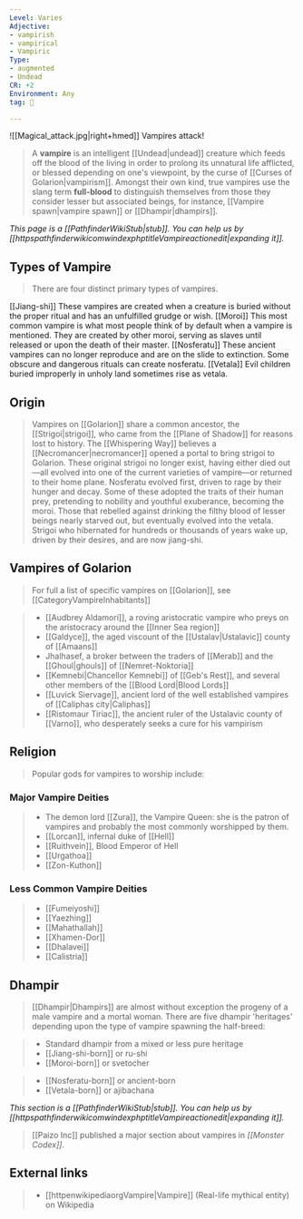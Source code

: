```yaml
---
Level: Varies
Adjective:
- vampirish
- vampirical
- Vampiric
Type:
- augmented
- Undead
CR: +2
Environment: Any
tag: 👹

---
```


![[Magical_attack.jpg|right+hmed]] 
 Vampires attack!
> A **vampire** is an intelligent [[Undead|undead]] creature which feeds off the blood of the living in order to prolong its unnatural life afflicted, or blessed depending on one's viewpoint, by the curse of [[Curses of Golarion|vampirism]]. Amongst their own kind, true vampires use the slang term **full-blood** to distinguish themselves from those they consider lesser but associated beings, for instance, [[Vampire spawn|vampire spawn]] or [[Dhampir|dhampirs]].



*This page is a [[PathfinderWikiStub|stub]]. You can help us by [[httpspathfinderwikicomwindexphptitleVampireactionedit|expanding it]].*



## Types of Vampire

> There are four distinct primary types of vampires.

[[Jiang-shi]]
These vampires are created when a creature is buried without the proper ritual and has an unfulfilled grudge or wish.
[[Moroi]]
This most common vampire is what most people think of by default when a vampire is mentioned. They are created by other moroi, serving as slaves until released or upon the death of their master.
[[Nosferatu]]
These ancient vampires can no longer reproduce and are on the slide to extinction. Some obscure and dangerous rituals can create nosferatu.
[[Vetala]]
Evil children buried improperly in unholy land sometimes rise as vetala.

## Origin

> Vampires on [[Golarion]] share a common ancestor, the [[Strigoi|strigoi]], who came from the [[Plane of Shadow]] for reasons lost to history. The [[Whispering Way]] believes a [[Necromancer|necromancer]] opened a portal to bring strigoi to Golarion. These original strigoi no longer exist, having either died out—all evolved into one of the current varieties of vampire—or returned to their home plane.
> Nosferatu evolved first, driven to rage by their hunger and decay. Some of these adopted the traits of their human prey, pretending to nobility and youthful exuberance, becoming the moroi. Those that rebelled against drinking the filthy blood of lesser beings nearly starved out, but eventually evolved into the vetala. Strigoi who hibernated for hundreds or thousands of years wake up, driven by their desires, and are now jiang-shi.


## Vampires of Golarion

> For full a list of specific vampires on [[Golarion]], see [[CategoryVampireInhabitants]]

> - [[Audbrey Aldamori]], a roving aristocratic vampire who preys on the aristocracy around the [[Inner Sea region]]
> - [[Galdyce]], the aged viscount of the [[Ustalav|Ustalavic]] county of [[Amaans]]
> - Jhalhasef, a broker between the traders of [[Merab]] and the [[Ghoul|ghouls]] of [[Nemret-Noktoria]]
> - [[Kemnebi|Chancellor Kemnebi]] of [[Geb's Rest]], and several other members of the [[Blood Lord|Blood Lords]]
> - [[Luvick Siervage]], ancient lord of the well established vampires of [[Caliphas city|Caliphas]]
> - [[Ristomaur Tiriac]], the ancient ruler of the Ustalavic county of [[Varno]], who desperately seeks a cure for his vampirism

## Religion

> Popular gods for vampires to worship include:
















### Major Vampire Deities

> - The demon lord [[Zura]], the Vampire Queen: she is the patron of vampires and probably the most commonly worshipped by them.
> - [[Lorcan]], infernal duke of [[Hell]]
> - [[Ruithvein]], Blood Emperor of Hell
> - [[Urgathoa]]
> - [[Zon-Kuthon]]



### Less Common Vampire Deities

> - [[Fumeiyoshi]]
> - [[Yaezhing]]
> - [[Mahathallah]]
> - [[Xhamen-Dor]]
> - [[Dhalavei]]
> - [[Calistria]]






## Dhampir

> [[Dhampir|Dhampirs]] are almost without exception the progeny of a male vampire and a mortal woman. There are five dhampir 'heritages' depending upon the type of vampire spawning the half-breed:















> - Standard dhampir from a mixed or less pure heritage
> - [[Jiang-shi-born]] or ru-shi
> - [[Moroi-born]] or svetocher


> - [[Nosferatu-born]] or ancient-born
> - [[Vetala-born]] or ajibachana







*This section is a [[PathfinderWikiStub|stub]]. You can help us by [[httpspathfinderwikicomwindexphptitleVampireactionedit|expanding it]].*


> [[Paizo Inc]] published a major section about vampires in *[[Monster Codex]]*.



## External links

> - [[httpenwikipediaorgVampire|Vampire]] (Real-life mythical entity) on Wikipedia





